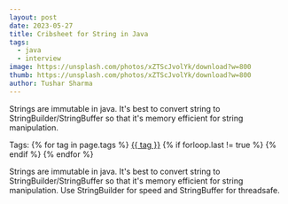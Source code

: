 ```yaml
---
layout: post
date: 2023-05-27
title: Cribsheet for String in Java
tags:
  - java
  - interview
image: https://unsplash.com/photos/xZTScJvolYk/download?w=800
thumb: https://unsplash.com/photos/xZTScJvolYk/download?w=800
author: Tushar Sharma
---
```


Strings are immutable in java. It's best to convert string to StringBuilder/StringBuffer so that it's memory efficient for string manipulation.<!-- truncate_here -->
<p>Tags: {% for tag in page.tags %} <a class="mytag" href="/tag/{{ tag }}" title="View posts tagged with &quot;{{ tag }}&quot;">{{ tag }}</a>  {% if forloop.last != true %} {% endif %} {% endfor %} </p>

Strings are immutable in java. It's best to convert string to StringBuilder/StringBuffer so that it's memory efficient for string manipulation. Use StringBuilder for speed and StringBuffer for threadsafe.


 <div>
 <script src="https://gist.github.com/tushar-sharma/394745794444792a8d6d271d922bad55.js?file=String1.java"></script>
 </div>
